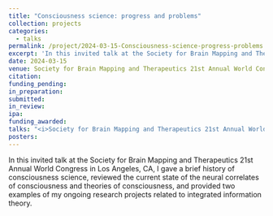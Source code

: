 ```yaml
---
title: "Consciousness science: progress and problems"
collection: projects
categories:
  - talks
permalink: /project/2024-03-15-Consciousness-science-progress-problems
excerpt: 'In this invited talk at the Society for Brain Mapping and Therapeutics 21st Annual World Congress in Los Angeles, CA, I gave a brief history of consciousness science, reviewed the current state of the neural correlates of consciousness and theories of consciousness, and provided two examples of my ongoing research projects related to integrated information theory.'
date: 2024-03-15
venue: Society for Brain Mapping and Therapeutics 21st Annual World Congress
citation:
funding_pending:
in_preparation:
submitted:
in_review:
ipa:
funding_awarded:
talks: "<i>Society for Brain Mapping and Therapeutics 21st Annual World Congress</i> (March 15, 2024) (*invited)"
posters:
---
```

In this invited talk at the Society for Brain Mapping and Therapeutics 21st Annual World Congress in Los Angeles, CA, I gave a brief history of consciousness science, reviewed the current state of the neural correlates of consciousness and theories of consciousness, and provided two examples of my ongoing research projects related to integrated information theory.
